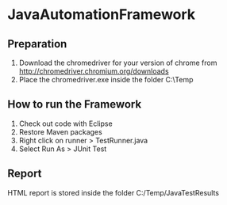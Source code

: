 # JavaAutomationFramework

## Preparation
1. Download the chromedriver for your version of chrome from http://chromedriver.chromium.org/downloads 
2. Place the chromedriver.exe inside the folder C:\Temp

## How to run the Framework

1. Check out code with Eclipse
2. Restore Maven packages
3. Right click on runner > TestRunner.java
4. Select Run As > JUnit Test

## Report
HTML report is stored inside the folder C:/Temp/JavaTestResults
